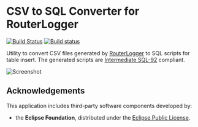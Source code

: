 CSV to SQL Converter for RouterLogger
=====================================

[![Build Status](https://travis-ci.org/Albertus82/RouterLogger-CSV-to-SQL.svg?branch=master)](https://travis-ci.org/Albertus82/RouterLogger-CSV-to-SQL)
[![Build status](https://ci.appveyor.com/api/projects/status/github/Albertus82/RouterLogger-CSV-to-SQL?branch=master&svg=true)](https://ci.appveyor.com/project/Albertus82/RouterLogger-CSV-to-SQL)

Utility to convert CSV files generated by [RouterLogger](https://github.com/Albertus82/RouterLogger) to SQL scripts for table insert. The generated scripts are [Intermediate SQL-92](http://developer.mimer.se/validator/parser92/index.tml) compliant.

![Screenshot](https://user-images.githubusercontent.com/8672431/32417410-a7b82cbe-c259-11e7-8f73-43e082c7b1a1.png)

## Acknowledgements

This application includes third-party software components developed by:
* the **Eclipse Foundation**, distributed under the [Eclipse Public License](https://eclipse.org/org/documents/epl-v10.php).
